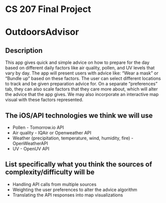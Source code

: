 # CS 207 Final Project

# OutdoorsAdvisor
## Description
This app gives quick and simple advice on how to prepare for the day based on different daily factors like air quality, pollen, and UV levels that vary by day. The app will present users with advice like: “Wear a mask” or “Bundle up” based on these factors. The user can select different locations to track and be given preparation advice for. On a separate “preferences” tab, they can also scale factors that they care more about, which will alter the advice that the app gives. We may also incorporate an interactive map visual with these factors represented.
## The iOS/API technologies we think we will use
* Pollen - Tomorrow.io API
* Air quality - IQAir or Openweather API
* Weather (precipitation, temperature, wind, humidity, fire) - OpenWeatherAPI
* UV - OpenUV API
## List specifically what you think the sources of complexity/difficulty will be
* Handling API calls from multiple sources
* Weighting the user preferences to alter the advice algorithm
* Translating the API responses into map visualizations
